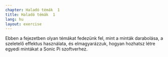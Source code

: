 ```yaml
---
chapter: Haladó témák  1
title: Haladó témák  1
lang: hu
layout: exercise
---
```


Ebben a fejezetben olyan témákat fedezünk fel, mint a minták darabolása, a szeletelő effektus használata, és elmagyarázzuk, hogyan hozhatsz létre egyedi mintákat a Sonic Pi szoftverhez.